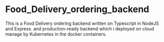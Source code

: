 # Food_Delivery_ordering_backend
This is a Food Delivery ordering backend written on Typescript in NodeJS and Express. and production-ready backend which i deployed on cloud manage by Kubernetes in the docker containers.


